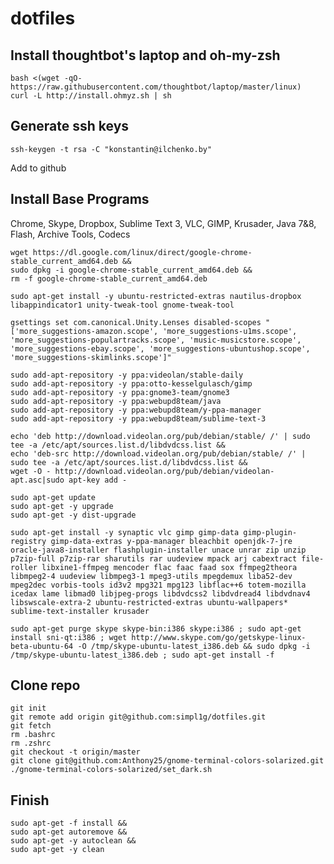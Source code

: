 dotfiles
========

Install thoughtbot's laptop and oh-my-zsh
--------
	bash <(wget -qO- https://raw.githubusercontent.com/thoughtbot/laptop/master/linux)
	curl -L http://install.ohmyz.sh | sh

Generate ssh keys
--------

	ssh-keygen -t rsa -C "konstantin@ilchenko.by"
Add to github

Install Base Programs
--------

Chrome, Skype, Dropbox, Sublime Text 3, VLC, GIMP, Krusader, Java 7&8, Flash, Archive Tools, Codecs

	wget https://dl.google.com/linux/direct/google-chrome-stable_current_amd64.deb &&
	sudo dpkg -i google-chrome-stable_current_amd64.deb &&
	rm -f google-chrome-stable_current_amd64.deb

	sudo apt-get install -y ubuntu-restricted-extras nautilus-dropbox libappindicator1 unity-tweak-tool gnome-tweak-tool

	gsettings set com.canonical.Unity.Lenses disabled-scopes "['more_suggestions-amazon.scope', 'more_suggestions-u1ms.scope', 'more_suggestions-populartracks.scope', 'music-musicstore.scope', 'more_suggestions-ebay.scope', 'more_suggestions-ubuntushop.scope', 'more_suggestions-skimlinks.scope']"

	sudo add-apt-repository -y ppa:videolan/stable-daily
	sudo add-apt-repository -y ppa:otto-kesselgulasch/gimp
	sudo add-apt-repository -y ppa:gnome3-team/gnome3
	sudo add-apt-repository -y ppa:webupd8team/java
	sudo add-apt-repository -y ppa:webupd8team/y-ppa-manager
	sudo add-apt-repository -y ppa:webupd8team/sublime-text-3

	echo 'deb http://download.videolan.org/pub/debian/stable/ /' | sudo tee -a /etc/apt/sources.list.d/libdvdcss.list &&
	echo 'deb-src http://download.videolan.org/pub/debian/stable/ /' | sudo tee -a /etc/apt/sources.list.d/libdvdcss.list &&
	wget -O - http://download.videolan.org/pub/debian/videolan-apt.asc|sudo apt-key add -

	sudo apt-get update
	sudo apt-get -y upgrade
	sudo apt-get -y dist-upgrade

	sudo apt-get install -y synaptic vlc gimp gimp-data gimp-plugin-registry gimp-data-extras y-ppa-manager bleachbit openjdk-7-jre oracle-java8-installer flashplugin-installer unace unrar zip unzip p7zip-full p7zip-rar sharutils rar uudeview mpack arj cabextract file-roller libxine1-ffmpeg mencoder flac faac faad sox ffmpeg2theora libmpeg2-4 uudeview libmpeg3-1 mpeg3-utils mpegdemux liba52-dev mpeg2dec vorbis-tools id3v2 mpg321 mpg123 libflac++6 totem-mozilla icedax lame libmad0 libjpeg-progs libdvdcss2 libdvdread4 libdvdnav4 libswscale-extra-2 ubuntu-restricted-extras ubuntu-wallpapers* sublime-text-installer krusader

	sudo apt-get purge skype skype-bin:i386 skype:i386 ; sudo apt-get install sni-qt:i386 ; wget http://www.skype.com/go/getskype-linux-beta-ubuntu-64 -O /tmp/skype-ubuntu-latest_i386.deb && sudo dpkg -i /tmp/skype-ubuntu-latest_i386.deb ; sudo apt-get install -f

Clone repo
--------
	git init
	git remote add origin git@github.com:simpl1g/dotfiles.git
	git fetch
	rm .bashrc
	rm .zshrc
	git checkout -t origin/master
	git clone git@github.com:Anthony25/gnome-terminal-colors-solarized.git
	./gnome-terminal-colors-solarized/set_dark.sh

Finish
-------

	sudo apt-get -f install &&
	sudo apt-get autoremove &&
	sudo apt-get -y autoclean &&
	sudo apt-get -y clean
